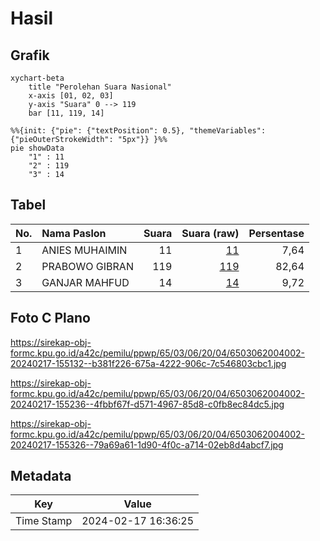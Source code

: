 # Hasil

## Grafik

```mermaid
xychart-beta
    title "Perolehan Suara Nasional"
    x-axis [01, 02, 03]
    y-axis "Suara" 0 --> 119
    bar [11, 119, 14]
```

```mermaid
%%{init: {"pie": {"textPosition": 0.5}, "themeVariables": {"pieOuterStrokeWidth": "5px"}} }%%
pie showData
    "1" : 11
    "2" : 119
    "3" : 14
```

## Tabel

| No. | Nama Paslon    | Suara | Suara (raw) | Persentase |
|:--- |:-------------- | -----:| -----------:| ----------:|
| 1   | ANIES MUHAIMIN | 11    | [11][p-1]   | 7,64       |
| 2   | PRABOWO GIBRAN | 119   | [119][p-2]  | 82,64      |
| 3   | GANJAR MAHFUD  | 14    | [14][p-3]   | 9,72       |


[p-1]: https://github.com/gigit-pemilu/pemilu-2024/blob/main/pilpres/hitung-suara/sub/65-kalimantan-utara/sub/03-nunukan/sub/06-sebuku/sub/2004-tetaban/sub/002-tps/sub/paslon-1.txt
[p-2]: https://github.com/gigit-pemilu/pemilu-2024/blob/main/pilpres/hitung-suara/sub/65-kalimantan-utara/sub/03-nunukan/sub/06-sebuku/sub/2004-tetaban/sub/002-tps/sub/paslon-2.txt
[p-3]: https://github.com/gigit-pemilu/pemilu-2024/blob/main/pilpres/hitung-suara/sub/65-kalimantan-utara/sub/03-nunukan/sub/06-sebuku/sub/2004-tetaban/sub/002-tps/sub/paslon-3.txt

## Foto C Plano

https://sirekap-obj-formc.kpu.go.id/a42c/pemilu/ppwp/65/03/06/20/04/6503062004002-20240217-155132--b381f226-675a-4222-906c-7c546803cbc1.jpg

https://sirekap-obj-formc.kpu.go.id/a42c/pemilu/ppwp/65/03/06/20/04/6503062004002-20240217-155236--4fbbf67f-d571-4967-85d8-c0fb8ec84dc5.jpg

https://sirekap-obj-formc.kpu.go.id/a42c/pemilu/ppwp/65/03/06/20/04/6503062004002-20240217-155326--79a69a61-1d90-4f0c-a714-02eb8d4abcf7.jpg


## Metadata

| Key        | Value               |
| ---------- | ------------------- |
| Time Stamp | 2024-02-17 16:36:25 |



